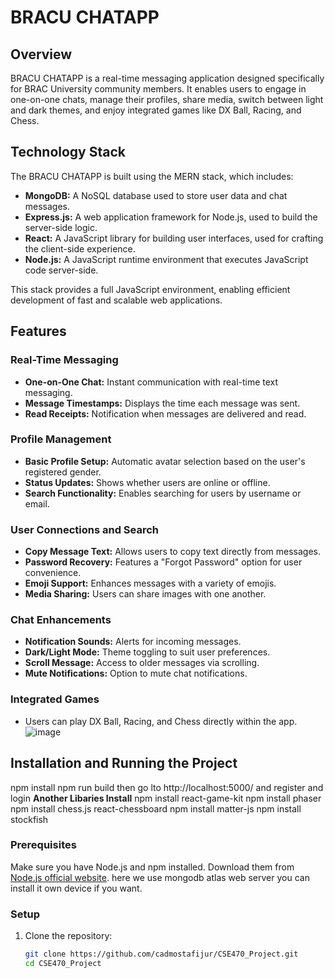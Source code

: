 # BRACU CHATAPP

## Overview
BRACU CHATAPP is a real-time messaging application designed specifically for BRAC University community members. It enables users to engage in one-on-one chats, manage their profiles, share media, switch between light and dark themes, and enjoy integrated games like DX Ball, Racing, and Chess.

## Technology Stack
The BRACU CHATAPP is built using the MERN stack, which includes:
- **MongoDB:** A NoSQL database used to store user data and chat messages.
- **Express.js:** A web application framework for Node.js, used to build the server-side logic.
- **React:** A JavaScript library for building user interfaces, used for crafting the client-side experience.
- **Node.js:** A JavaScript runtime environment that executes JavaScript code server-side.

This stack provides a full JavaScript environment, enabling efficient development of fast and scalable web applications.

## Features

### Real-Time Messaging
- **One-on-One Chat:** Instant communication with real-time text messaging.
- **Message Timestamps:** Displays the time each message was sent.
- **Read Receipts:** Notification when messages are delivered and read.

### Profile Management
- **Basic Profile Setup:** Automatic avatar selection based on the user's registered gender.
- **Status Updates:** Shows whether users are online or offline.
- **Search Functionality:** Enables searching for users by username or email.

### User Connections and Search
- **Copy Message Text:** Allows users to copy text directly from messages.
- **Password Recovery:** Features a "Forgot Password" option for user convenience.
- **Emoji Support:** Enhances messages with a variety of emojis.
- **Media Sharing:** Users can share images with one another.

### Chat Enhancements
- **Notification Sounds:** Alerts for incoming messages.
- **Dark/Light Mode:** Theme toggling to suit user preferences.
- **Scroll Message:** Access to older messages via scrolling.
- **Mute Notifications:** Option to mute chat notifications.

### Integrated Games
- Users can play DX Ball, Racing, and Chess directly within the app.
![image](https://github.com/user-attachments/assets/a3a1de43-0c2f-4570-b8db-a9781577b27f)

## Installation and Running the Project

npm install
npm run build
then go lto http://localhost:5000/ and register and login
**Another Libaries Install**
npm install react-game-kit
npm install phaser
npm install chess.js react-chessboard
npm install matter-js
npm install stockfish
### Prerequisites
Make sure you have Node.js and npm installed. Download them from [Node.js official website](https://nodejs.org/).
here we use mongodb atlas web server you can install it own device if you want.

### Setup
1. Clone the repository:
   ```bash
   git clone https://github.com/cadmostafijur/CSE470_Project.git
   cd CSE470_Project

